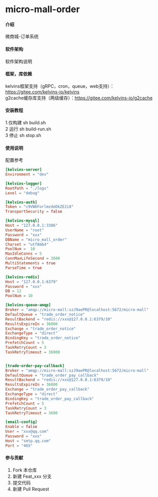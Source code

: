 # micro-mall-order

#### 介绍
微商城-订单系统

#### 软件架构
软件架构说明

#### 框架，库依赖
kelvins框架支持（gRPC，cron，queue，web支持）：https://gitee.com/kelvins-io/kelvins   
g2cache缓存库支持（两级缓存）：https://gitee.com/kelvins-io/g2cache   

#### 安装教程

1.仅构建  sh build.sh   
2 运行  sh build-run.sh   
3 停止 sh stop.sh

#### 使用说明
配置参考
```toml
[kelvins-server]
Environment = "dev"

[kelvins-logger]
RootPath = "./logs"
Level = "debug"

[kelvins-auth]
Token = "c9VW6ForlmzdeDkZE2i8"
TransportSecurity = false

[kelvins-mysql]
Host = "127.0.0.1:3306"
UserName = "root"
Password = "xxx"
DBName = "micro_mall_order"
Charset = "utf8mb4"
PoolNum =  10
MaxIdleConns = 5
ConnMaxLifeSecond = 3600
MultiStatements = true
ParseTime = true

[kelvins-redis]
Host = "127.0.0.1:6379"
Password = "xxx"
DB = 12
PoolNum = 10

[kelvins-queue-amqp]
Broker = "amqp://micro-mall:szJ9aePR@localhost:5672/micro-mall"
DefaultQueue = "trade_order_notice"
ResultBackend = "redis://xxx@127.0.0.1:6379/10"
ResultsExpireIn = 36000
Exchange = "trade_order_notice"
ExchangeType = "direct"
BindingKey = "trade_order_notice"
PrefetchCount = 5
TaskRetryCount = 3
TaskRetryTimeout = 36000


[trade-order-pay-callback]
Broker = "amqp://micro-mall:szJ9aePR@localhost:5672/micro-mall"
DefaultQueue = "trade_order_pay_callback"
ResultBackend = "redis://xxx@127.0.0.1:6379/10"
ResultsExpireIn = 36000
Exchange = "trade_order_pay_callback"
ExchangeType = "direct"
BindingKey = "trade_order_pay_callback"
PrefetchCount = 5
TaskRetryCount = 3
TaskRetryTimeout = 3600

[email-config]
Enable = false
User = "xxx@qq.com"
Password = "xxx"
Host = "smtp.qq.com"
Port = "465"

```

#### 参与贡献

1.  Fork 本仓库
2.  新建 Feat_xxx 分支
3.  提交代码
4.  新建 Pull Request

